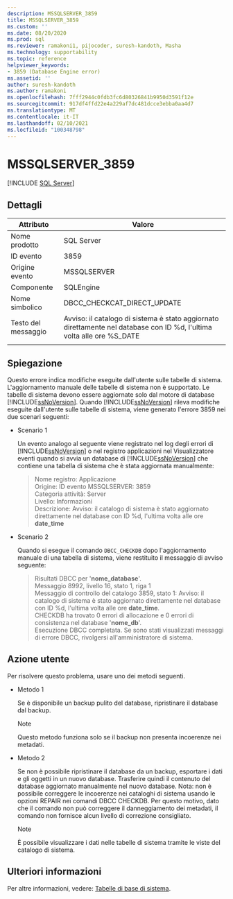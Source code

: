 ```yaml
---
description: MSSQLSERVER_3859
title: MSSQLSERVER_3859
ms.custom: ''
ms.date: 08/20/2020
ms.prod: sql
ms.reviewer: ramakoni1, pijocoder, suresh-kandoth, Masha
ms.technology: supportability
ms.topic: reference
helpviewer_keywords:
- 3859 (Database Engine error)
ms.assetid: ''
author: suresh-kandoth
ms.author: ramakoni
ms.openlocfilehash: 7fff2944c0fdb3fc6d80326841b9950d3591f12e
ms.sourcegitcommit: 917df4ffd22e4a229af7dc481dcce3ebba0aa4d7
ms.translationtype: MT
ms.contentlocale: it-IT
ms.lasthandoff: 02/10/2021
ms.locfileid: "100348798"
---
```

# <a name="mssqlserver_3859"></a>MSSQLSERVER_3859
 [!INCLUDE [SQL Server](../../includes/applies-to-version/sqlserver.md)]

## <a name="details"></a>Dettagli

|Attributo|Valore|
|---|---|
|Nome prodotto|SQL Server|
|ID evento|3859|
|Origine evento|MSSQLSERVER|
|Componente|SQLEngine|
|Nome simbolico|DBCC_CHECKCAT_DIRECT_UPDATE|
|Testo del messaggio|Avviso: il catalogo di sistema è stato aggiornato direttamente nel database con ID \%d, l'ultima volta alle ore %S_DATE|
||

## <a name="explanation"></a>Spiegazione

Questo errore indica modifiche eseguite dall'utente sulle tabelle di sistema. L'aggiornamento manuale delle tabelle di sistema non è supportato. Le tabelle di sistema devono essere aggiornate solo dal motore di database [!INCLUDE[ssNoVersion](../../includes/ssnoversion-md.md)]. Quando [!INCLUDE[ssNoVersion](../../includes/ssnoversion-md.md)] rileva modifiche eseguite dall'utente sulle tabelle di sistema, viene generato l'errore 3859 nei due scenari seguenti:

- Scenario 1

    Un evento analogo al seguente viene registrato nel log degli errori di [!INCLUDE[ssNoVersion](../../includes/ssnoversion-md.md)] o nel registro applicazioni nel Visualizzatore eventi quando si avvia un database di [!INCLUDE[ssNoVersion](../../includes/ssnoversion-md.md)] che contiene una tabella di sistema che è stata aggiornata manualmente:

    > Nome registro: Applicazione  
    Origine: ID evento MSSQLSERVER: 3859  
    Categoria attività: Server  
    Livello: Informazioni  
    Descrizione: Avviso: il catalogo di sistema è stato aggiornato direttamente nel database con ID \%d, l'ultima volta alle ore **date_time**  

- Scenario 2  

    Quando si esegue il comando `DBCC_CHECKDB` dopo l'aggiornamento manuale di una tabella di sistema, viene restituito il messaggio di avviso seguente:

    > Risultati DBCC per '**nome_database**'.  
    Messaggio 8992, livello 16, stato 1, riga 1  
    Messaggio di controllo del catalogo 3859, stato 1: Avviso: il catalogo di sistema è stato aggiornato direttamente nel database con ID \%d, l'ultima volta alle ore **date_time**.  
    CHECKDB ha trovato 0 errori di allocazione e 0 errori di consistenza nel database '**nome_db**'.  
    Esecuzione DBCC completata. Se sono stati visualizzati messaggi di errore DBCC, rivolgersi all'amministratore di sistema.

## <a name="user-action"></a>Azione utente

Per risolvere questo problema, usare uno dei metodi seguenti.

- Metodo 1

    Se è disponibile un backup pulito del database, ripristinare il database dal backup.  
    > [!NOTE]
    > Questo metodo funziona solo se il backup non presenta incoerenze nei metadati.  

- Metodo 2  

    Se non è possibile ripristinare il database da un backup, esportare i dati e gli oggetti in un nuovo database. Trasferire quindi il contenuto del database aggiornato manualmente nel nuovo database. Nota: non è possibile correggere le incoerenze nei cataloghi di sistema usando le opzioni REPAIR nei comandi DBCC CHECKDB. Per questo motivo, dato che il comando non può correggere il danneggiamento dei metadati, il comando non fornisce alcun livello di correzione consigliato.

    > [!NOTE]
    > È possibile visualizzare i dati nelle tabelle di sistema tramite le viste del catalogo di sistema.

## <a name="more-information"></a>Ulteriori informazioni

Per altre informazioni, vedere: [Tabelle di base di sistema](../system-tables/system-base-tables.md).